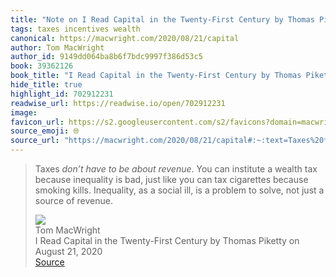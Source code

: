 ```yaml
---
title: "Note on I Read Capital in the Twenty-First Century by Thomas Piketty on August 21, 2020 via Tom MacWright"
tags: taxes incentives wealth
canonical: https://macwright.com/2020/08/21/capital
author: Tom MacWright
author_id: 9149dd064ba8b6f7bdc9997f386d53c5
book: 39362126
book_title: "I Read Capital in the Twenty-First Century by Thomas Piketty on August 21, 2020"
hide_title: true
highlight_id: 702912231
readwise_url: https://readwise.io/open/702912231
image: 
favicon_url: https://s2.googleusercontent.com/s2/favicons?domain=macwright.com
source_emoji: 🌐
source_url: "https://macwright.com/2020/08/21/capital#:~:text=Taxes%20*don%E2%80%99t%20have,source%20of%20revenue."
---
```


> Taxes *don’t have to be about revenue*. You can institute a wealth tax because inequality is bad, just like you can tax cigarettes because smoking kills. Inequality, as a social ill, is a problem to solve, not just a source of revenue.
> <div class="quoteback-footer"><div class="quoteback-avatar"><img class="mini-favicon" src="https://s2.googleusercontent.com/s2/favicons?domain=macwright.com"></div><div class="quoteback-metadata"><div class="metadata-inner"><span style="display:none">FROM:</span><div aria-label="Tom MacWright" class="quoteback-author"> Tom MacWright</div><div aria-label="I Read Capital in the Twenty-First Century by Thomas Piketty on August 21, 2020" class="quoteback-title"> I Read Capital in the Twenty-First Century by Thomas Piketty on August 21, 2020</div></div></div><div class="quoteback-backlink"><a target="_blank" aria-label="go to the full text of this quotation" rel="noopener" href="https://macwright.com/2020/08/21/capital#:~:text=Taxes%20*don%E2%80%99t%20have,source%20of%20revenue." class="quoteback-arrow"> Source</a></div></div>